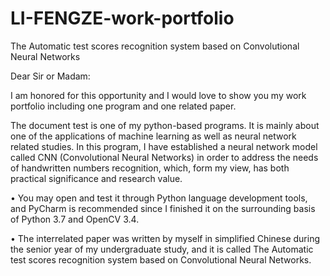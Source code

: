# LI-FENGZE-work-portfolio
The Automatic test scores recognition system based on Convolutional Neural Networks

Dear Sir or Madam:

I am honored for this opportunity and I would love to show you my work portfolio including one program and one related paper.

The document test is one of my python-based programs. It is mainly about one of the applications of machine learning as well as neural network related studies. In this program, I have established a neural network model called CNN (Convolutional Neural Networks) in order to address the needs of handwritten numbers recognition, which, form my view, has both practical significance and research value.

•	You may open and test it through Python language development tools, and PyCharm is recommended since I finished it on the surrounding basis of Python 3.7 and OpenCV 3.4.

•	The interrelated paper was written by myself in simplified Chinese during the senior year of my undergraduate study, and it is called The Automatic test scores recognition system based on Convolutional Neural Networks.
